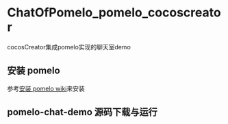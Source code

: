 # ChatOfPomelo_pomelo_cocoscreator
cocosCreator集成pomelo实现的聊天室demo

## 安装 pomelo

参考[安装 pomelo wiki](https://github.com/NetEase/pomelo/wiki/%E5%AE%89%E8%A3%85pomelo)来安装

## pomelo-chat-demo 源码下载与运行
